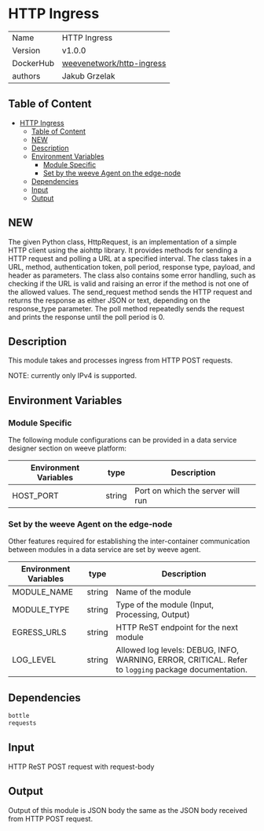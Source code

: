 # HTTP Ingress

|           |                                                                                 |
| --------- | ------------------------------------------------------------------------------- |
| Name      | HTTP Ingress                                                                    |
| Version   | v1.0.0                                                                          |
| DockerHub | [weevenetwork/http-ingress](https://hub.docker.com/r/weevenetwork/http-ingress) |
| authors   | Jakub Grzelak                                                                   |

## Table of Content

- [HTTP Ingress](#http-ingress)
  - [Table of Content](#table-of-content)
  - [NEW](#new)
  - [Description](#description)
  - [Environment Variables](#environment-variables)
    - [Module Specific](#module-specific)
    - [Set by the weeve Agent on the edge-node](#set-by-the-weeve-agent-on-the-edge-node)
  - [Dependencies](#dependencies)
  - [Input](#input)
  - [Output](#output)


## NEW

The given Python class, HttpRequest, is an implementation of a simple HTTP client using the aiohttp library. It provides methods for sending a HTTP request and polling a URL at a specified interval. The class takes in a URL, method, authentication token, poll period, response type, payload, and header as parameters. The class also contains some error handling, such as checking if the URL is valid and raising an error if the method is not one of the allowed values. The send_request method sends the HTTP request and returns the response as either JSON or text, depending on the response_type parameter. The poll method repeatedly sends the request and prints the response until the poll period is 0.

## Description

This module takes and processes ingress from HTTP POST requests.

NOTE: currently only IPv4 is supported.

## Environment Variables

### Module Specific

The following module configurations can be provided in a data service designer section on weeve platform:

| Environment Variables | type   | Description                       |
| --------------------- | ------ | --------------------------------- |
| HOST_PORT             | string | Port on which the server will run |


### Set by the weeve Agent on the edge-node

Other features required for establishing the inter-container communication between modules in a data service are set by weeve agent.

| Environment Variables | type   | Description                                                                                          |
| --------------------- | ------ | ---------------------------------------------------------------------------------------------------- |
| MODULE_NAME           | string | Name of the module                                                                                   |
| MODULE_TYPE           | string | Type of the module (Input, Processing, Output)                                                       |
| EGRESS_URLS           | string | HTTP ReST endpoint for the next module                                                               |
| LOG_LEVEL             | string | Allowed log levels: DEBUG, INFO, WARNING, ERROR, CRITICAL. Refer to `logging` package documentation. |

## Dependencies

```txt
bottle
requests
```

## Input

HTTP ReST POST request with request-body

## Output

Output of this module is JSON body the same as the JSON body received from HTTP POST request.

